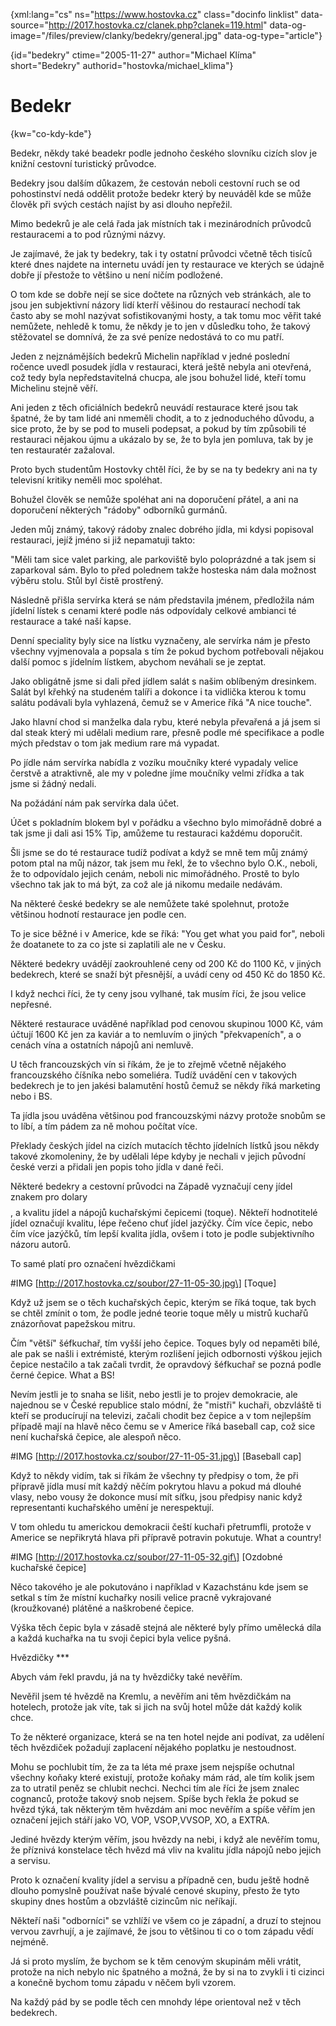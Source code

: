 
{xml:lang="cs" ns="https://www.hostovka.cz" class="docinfo linklist" data-source="http://2017.hostovka.cz/clanek.php?clanek=119.html" data-og-image="/files/preview/clanky/bedekry/general.jpg" data-og-type="article"}

{id="bedekry" ctime="2005-11-27" author="Michael Klíma" short="Bedekry" authorid="hostovka/michael_klima"}

# Bedekr

{kw="co-kdy-kde"}

Bedekr, někdy také beadekr podle jednoho českého slovníku cizích slov je knižní cestovní turistický průvodce.

Bedekry jsou dalším důkazem, že cestován neboli cestovní ruch se od pohostinství nedá oddělit protože bedekr který by neuváděl kde se může člověk při svých cestách najíst by asi dlouho nepřežil.

Mimo bedekrů je ale celá řada jak místních tak i mezinárodních průvodců restauracemi a to pod různými názvy.

Je zajímavé, že jak ty bedekry, tak i ty ostatní průvodci včetně těch tisíců které dnes najdete na internetu uvádí jen ty restaurace ve kterých se údajně dobře jí přestože to většino u není ničím podložené.

O tom kde se dobře nejí se sice dočtete na různých veb stránkách, ale to jsou jen subjektivní názory lidí kterří věšinou do restaurací nechodí tak často aby se mohl nazývat sofistikovanými hosty, a tak tomu moc věřit také nemůžete, nehledě k tomu, že někdy je to jen v důsledku toho, že takový stěžovatel se domnívá, že za své peníze nedostává to co mu patří.

Jeden z nejznámějších bedekrů Michelin například v jedné poslední ročence uvedl posudek jídla v restauraci, která ještě nebyla ani otevřená, což tedy byla nepředstavitelná chucpa, ale jsou bohužel lidé, kteří tomu Michelinu stejně věří.

Ani jeden z těch oficiálních bedekrů neuvádí restaurace které jsou tak špatné, že by tam lidé ani nmeměli chodit, a to z jednoduchého důvodu, a sice proto, že by se pod to museli podepsat, a pokud by tím způsobili té restauraci nějakou újmu a ukázalo by se, že to byla jen pomluva, tak by je ten restauratér zažaloval.

Proto bych studentům Hostovky chtěl říci, že by se na ty bedekry ani na ty televisní kritiky neměli moc spoléhat.

Bohužel člověk se nemůže spoléhat ani na doporučení přátel, a ani na doporučení některých "rádoby" odborníků gurmánů.

Jeden můj známý, takový rádoby znalec dobrého jídla, mi kdysi popisoval restauraci, jejíž jméno si již nepamatuji takto:

"Měli tam sice valet parking, ale parkoviště bylo poloprázdné a tak jsem si zaparkoval sám. Bylo to před polednem takže hosteska nám dala možnost výběru stolu. Stůl byl čistě prostřený.

Následně přišla servírka která se nám představila jménem, předložila nám jídelní lístek s cenami které podle nás odpovídaly celkové ambianci té restaurace a také naší kapse.

Denní speciality byly sice na lístku vyznačeny, ale servírka nám je přesto všechny vyjmenovala a popsala s tím že pokud bychom potřebovali nějakou další pomoc s jídelním lístkem, abychom neváhali se je zeptat.

Jako obligátně jsme si dali před jídlem salát s našim oblíbeným dresinkem. Salát byl křehký na studeném talíři a dokonce i ta vidlička kterou k tomu salátu podávali byla vyhlazená, čemuž se v Americe říká "A nice touche".

Jako hlavní chod si manželka dala rybu, které nebyla převařená a já jsem si dal steak který mi udělali medium rare, přesně podle mé specifikace a podle mých představ o tom jak medium rare má vypadat.

Po jídle nám servírka nabídla z vozíku moučníky které vypadaly velice čerstvě a atraktivně, ale my v poledne jíme moučníky velmi zřídka a tak jsme si žádný nedali.

Na požádání nám pak servírka dala účet.

Účet s pokladním blokem byl v pořádku a všechno bylo mimořádně dobré a tak jsme ji dali asi 15% Tip, amůžeme tu restauraci každému doporučit.

Šli jsme se do té restaurace tudíž podívat a když se mně tem můj známý potom ptal na můj názor, tak jsem mu řekl, že to všechno bylo O.K., neboli, že to odpovídalo jejich cenám, neboli nic mimořádného. Prostě to bylo všechno tak jak to má být, za což ale já nikomu medaile nedávám.

Na některé české bedekry se ale nemůžete také spolehnut, protože většinou hodnotí restaurace jen podle cen.

To je sice běžné i v Americe, kde se říká: "You get what you paid for", neboli že doatanete to za co jste si zaplatili ale ne v Česku.

Některé bedekry uvádějí zaokrouhlené ceny od 200 Kč do 1100 Kč, v jiných bedekrech, které se snaží být přesnější, a uvádí ceny od 450 Kč do 1850 Kč.

I když nechci říci, že ty ceny jsou vylhané, tak musím říci, že jsou velice nepřesné.

Některé restaurace uváděné například pod cenovou skupinou 1000 Kč, vám účtují 1600 Kč jen za kaviár a to nemluvím o jiných "překvapeních", a o cenách vína a ostatních nápojů ani nemluvě.

U těch francouzských vín si říkám, že je to zřejmě včetně nějakého francouzského číšníka nebo someliéra. Tudíž uvádění cen v takových bedekrech je to jen jakési balamutění hostů čemuž se někdy říká marketing nebo i BS.

Ta jídla jsou uváděna většinou pod francouzskými názvy protože snobům se to líbí, a tím pádem za ně mohou počítat více.

Překlady českých jídel na cizích mutacích těchto jídelních lístků jsou někdy takové zkomoleniny, že by udělali lépe kdyby je nechali v jejich původní české verzi a přidali jen popis toho jídla v dané řeči.

Některé bedekry a cestovní průvodci na Západě vyznačují ceny jídel znakem pro dolary $$$$, a kvalitu jídel a nápojů kuchařskými čepicemi (toque). Někteří hodnotitelé jídel označují kvalitu, lépe řečeno chuť jídel jazýčky. Čím více čepic, nebo čím více jazýčků, tím lepší kvalita jídla, ovšem i toto je podle subjektivního názoru autorů.

To samé platí pro označení hvězdičkami

#IMG \[http://2017.hostovka.cz/soubor/27-11-05-30.jpg\] \[Toque\]

Když už jsem se o těch kuchařských čepic, kterým se říká toque, tak bych se chtěl zmínit o tom, že podle jedné teorie toque měly u mistrů kuchařů znázorňovat papežskou mitru.

Čím "větší" šéfkuchař, tím vyšší jeho čepice. Toques byly od nepaměti bílé, ale pak se našli i extrémisté, kterým rozlišení jejich odbornosti výškou jejich čepice nestačilo a tak začali tvrdit, že opravdový šéfkuchař se pozná podle černé čepice. What a BS!

Nevím jestli je to snaha se lišit, nebo jestli je to projev demokracie, ale najednou se v České republice stalo módní, že "mistři" kuchaři, obzvláště ti kteří se producírují na televizi, začali chodit bez čepice a v tom nejlepším případě mají na hlavě něco čemu se v Americe říká baseball cap, což sice není kuchařská čepice, ale alespoň něco.

#IMG \[http://2017.hostovka.cz/soubor/27-11-05-31.jpg\] \[Baseball cap\]

Když to někdy vidím, tak si říkám že všechny ty předpisy o tom, že při přípravě jídla musí mít každý něčím pokrytou hlavu a pokud má dlouhé vlasy, nebo vousy že dokonce musí mít síťku, jsou předpisy nanic když representanti kuchařského umění je nerespektují.

V tom ohledu tu americkou demokracii čeští kuchaři přetrumfli, protože v Americe se nepřikrytá hlava při přípravě potravin pokutuje. What a country!

#IMG \[http://2017.hostovka.cz/soubor/27-11-05-32.gif\] \[Ozdobné kuchařské čepice\]

Něco takového je ale pokutováno i například v Kazachstánu kde jsem se setkal s tím že místní kuchařky nosili velice pracně vykrajované (kroužkované) plátěné a naškrobené čepice.

Výška těch čepic byla v zásadě stejná ale některé byly přímo umělecká díla a každá kuchařka na tu svoji čepici byla velice pyšná.

Hvězdičky \***

Abych vám řekl pravdu, já na ty hvězdičky také nevěřím.

Nevěřil jsem té hvězdě na Kremlu, a nevěřím ani těm hvězdičkám na hotelech, protože jak víte, tak si jich na svůj hotel může dát každý kolik chce.

To že některé organizace, která se na ten hotel nejde ani podívat, za udělení těch hvězdiček požadují zaplacení nějakého poplatku je nestoudnost.

Mohu se pochlubit tím, že za ta léta mé praxe jsem nejspíše ochutnal všechny koňaky které existují, protože koňaky mám rád, ale tím kolik jsem za to utratil peněz se chlubit nechci. Nechci tím ale říci že jsem znalec cognanců, protože takový snob nejsem. Spíše bych řekla že pokud se hvězd týká, tak některým těm hvězdám ani moc nevěřím a spíše věřím jen označení jejich stáří jako VO, VOP, VSOP,VVSOP, XO, a EXTRA.

Jediné hvězdy kterým věřím, jsou hvězdy na nebi, i když ale nevěřím tomu, že příznivá konstelace těch hvězd má vliv na kvalitu jídla nápojů nebo jejich a servisu.

Proto k označení kvality jídel a servisu a případně cen, budu ještě hodně dlouho pomyslně používat naše bývalé cenové skupiny, přesto že tyto skupiny dnes hostům a obzvláště cizincům nic neříkají.

Někteří naši "odborníci" se vzhlíží ve všem co je západní, a druzí to stejnou vervou zavrhují, a je zajímavé, že jsou to většinou ti co o tom západu vědí nejméně.

Já si proto myslím, že bychom se k těm cenovým skupinám měli vrátit, protože na nich nebylo nic špatného a možná, že by si na to zvykli i ti cizinci a konečně bychom tomu západu v něčem byli vzorem.

Na každý pád by se podle těch cen mnohdy lépe orientoval než v těch bedekrech.

